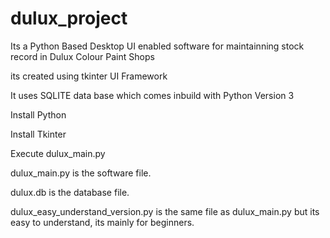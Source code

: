 # dulux_project
Its a Python Based Desktop UI enabled software for maintainning stock record in Dulux Colour Paint Shops

its created using tkinter UI Framework

It uses SQLITE data base which comes inbuild with Python Version 3

Install Python

Install Tkinter

Execute dulux_main.py

dulux_main.py is the software file.

dulux.db is the database file.

dulux_easy_understand_version.py is the same file as dulux_main.py but its easy to understand, its mainly for beginners.

